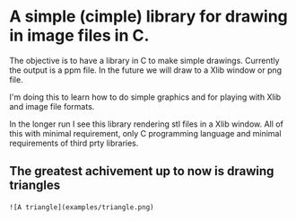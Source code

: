 # A simple (cimple) library for drawing in image files in C.

The objective is to have a library in C to make simple drawings. 
Currently the output is a ppm file. In the future we will draw to a Xlib
window or png file. 

I'm doing this to learn how to do simple graphics and for playing with Xlib
and image file formats.

In the longer run I see this library rendering stl files in a Xlib window.
All of this with minimal requirement, only C programming language and minimal
requirements of third prty libraries.

## The greatest achivement up to now is drawing triangles

	![A triangle](examples/triangle.png)
	
	
	
